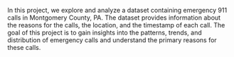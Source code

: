 In this project, we explore and analyze a dataset containing emergency 911 calls in
Montgomery County, PA. The dataset provides information about the reasons for the calls,
the location, and the timestamp of each call. The goal of this project is to gain insights into
the patterns, trends, and distribution of emergency calls and understand the primary reasons
for these calls.
